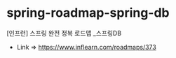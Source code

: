 # spring-roadmap-spring-db
[인프런] 스프링 완전 정복 로드맵 _스프링DB

- Link => https://www.inflearn.com/roadmaps/373

